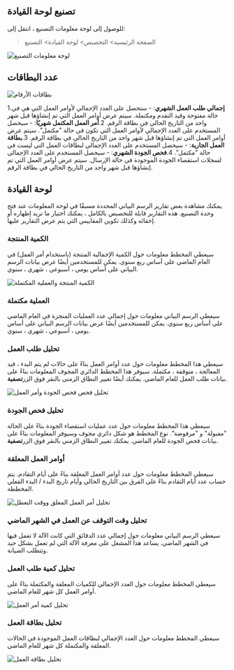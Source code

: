 ## تصنيع لوحة القيادة

للوصول إلى لوحة معلومات التصنيع ، انتقل إلى:

> الصفحة الرئيسية> التخصيص> لوحة القيادة> التصنيع

![لوحة معلومات التصنيع](https://docs.erpnext.com/files/manufacturing-dashboard.png)

## عدد البطاقات

![بطاقات الأرقام](https://docs.erpnext.com/files/manufacturing-number-cards.png)

1.**إجمالي طلب العمل الشهري**: - ستحصل على العدد الإجمالي لأوامر العمل التي هي في حالة مفتوحة وقيد التقدم ومكتملة. سيتم عرض أوامر العمل التي تم إنشاؤها قبل شهر واحد من التاريخ الحالي في بطاقة الرقم.
2.**أمر العمل المكتمل شهريًا**: - سيحصل المستخدم على العدد الإجمالي لأوامر العمل التي تكون في حالة "مكتمل". سيتم عرض أوامر العمل التي تم إنشاؤها قبل شهر واحد من التاريخ الحالي في بطاقة الرقم.
3.**بطاقة العمل الجارية**: - سيحصل المستخدم على العدد الإجمالي لبطاقات العمل التي ليست في حالة "مكتمل".
4.**فحص الجودة الشهري**: - سيحصل المستخدم على العدد الإجمالي لسجلات استقصاء الجودة الموجودة في حالة الإرسال. سيتم عرض أوامر العمل التي تم إنشاؤها قبل شهر واحد من التاريخ الحالي في بطاقة الرقم.

## لوحة القيادة

يمكنك مشاهدة بعض تقارير الرسم البياني المحددة مسبقًا في لوحة المعلومات عند فتح وحدة التصنيع. هذه التقارير قابلة للتخصيص بالكامل ، يمكنك اختيار ما تريد إظهاره أو إخفائه وكذلك تكوين المقاييس التي يتم عرض التقارير عليها.

### الكمية المنتجة

سيعطي المخطط معلومات حول الكمية الإجمالية المنتجة (باستخدام أمر العمل) في العام الماضي على أساس ربع سنوي. يمكن للمستخدمين أيضًا عرض بيانات الرسم البياني على أساس يومي ، أسبوعي ، شهري ، سنوي.

![الكمية المنتجة والعملية المكتملة](https://docs.erpnext.com/files/manufacturing-dashboard-2.png)

### العملية مكتملة

سيعطي الرسم البياني معلومات حول إجمالي عدد العمليات المنجزة في العام الماضي على أساس ربع سنوي. يمكن للمستخدمين أيضًا عرض بيانات الرسم البياني على أساس يومي ، أسبوعي ، شهري ، سنوي.

### تحليل طلب العمل

سيعطي هذا المخطط معلومات حول عدد أوامر العمل بناءً على حالات لم يتم البدء ، قيد المعالجة ، متوقفة ، مكتملة. سيوفر هذا المخطط الدائري المجوف المعلومات بناءً على بيانات طلب العمل للعام الماضي. يمكنك أيضًا تغيير النطاق الزمني بالنقر فوق الزر**تصفية**.

![تحليل فحص فحص الجودة وأمر العمل](https://docs.erpnext.com/files/manufacturing-dashboard-3.png)

### تحليل فحص الجودة

سيعطي هذا المخطط معلومات حول عدد عمليات استقصاء الجودة بناءً على الحالة "مقبولة" و "مرفوضة". نوع المخطط هو شكل دائري مجوف وسيوفر المعلومات بناءً على بيانات فحص الجودة للعام الماضي. يمكنك تغيير النطاق الزمني بالنقر فوق الزر**تصفية**.

### أوامر العمل المعلقة

سيعطي المخطط معلومات حول عدد أوامر العمل المعلقة بناءً على أيام التقادم. يتم حساب عدد أيام التقادم بناءً على الفرق بين التاريخ الحالي وأيام تاريخ البدء / البدء الفعلي المخططة.

![تحليل أمر العمل المعلق ووقت التعطل](https://docs.erpnext.com/files/manufacturing-dashboard-4.png)

### تحليل وقت التوقف عن العمل في الشهر الماضي

سيعطي الرسم البياني معلومات حول إجمالي عدد الدقائق التي كانت الآلة لا تعمل فيها في الشهر الماضي. يساعد هذا المشغل على معرفة الآلة التي لم تعمل بشكل جيد وتتطلب الصيانة.

### تحليل كمية طلب العمل

سيعطي المخطط معلومات حول العدد الإجمالي للكميات المعلقة والمكتملة بناءً على أوامر العمل كل شهر للعام الماضي.

![تحليل كمية أمر العمل](https://docs.erpnext.com/files/manufacturing-dashboard-5.png)

### تحليل بطاقة العمل

سيعطي المخطط معلومات حول العدد الإجمالي لبطاقات العمل الموجودة في الحالات المعلقة والمكتملة كل شهر للعام الماضي.

![تحليل بطاقة العمل](https://docs.erpnext.com/files/manufacturing-dashboard-6.png)